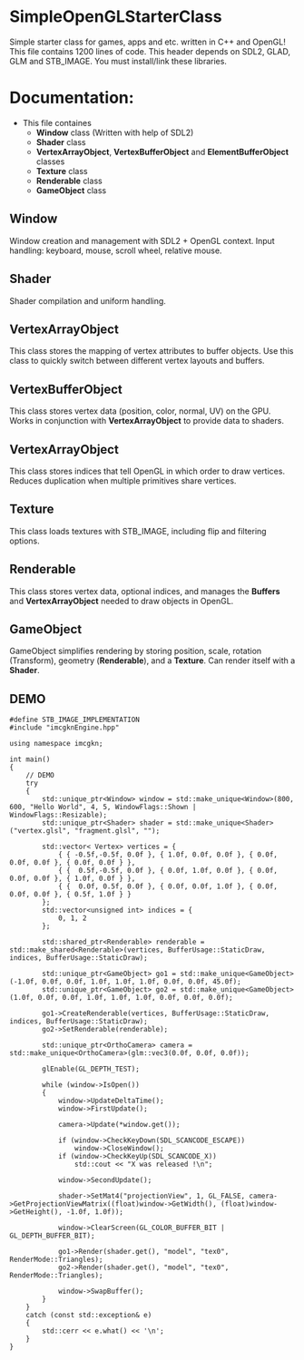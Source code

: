 # SimpleOpenGLStarterClass
Simple starter class for games, apps and etc. written in C++ and OpenGL! This file contains 1200 lines of code.
This header depends on SDL2, GLAD, GLM and STB_IMAGE. You must install/link these libraries.

# Documentation:
* This file containes
	- **Window** class (Written with help of SDL2)
	- **Shader** class
	- **VertexArrayObject**, **VertexBufferObject** and **ElementBufferObject** classes
	- **Texture** class
	- **Renderable** class
	- **GameObject** class

## **Window**
Window creation and management with SDL2 + OpenGL context.
Input handling: keyboard, mouse, scroll wheel, relative mouse.

## **Shader**
Shader compilation and uniform handling.

## **VertexArrayObject**
This class stores the mapping of vertex attributes to buffer objects.
Use this class to quickly switch between different vertex layouts and buffers.

## **VertexBufferObject**
This class stores vertex data (position, color, normal, UV) on the GPU.
Works in conjunction with **VertexArrayObject** to provide data to shaders.

## **VertexArrayObject**
This class stores indices that tell OpenGL in which order to draw vertices.
Reduces duplication when multiple primitives share vertices.

## **Texture**
This class loads textures with STB_IMAGE, including flip and filtering options.

## **Renderable**
This class stores vertex data, optional indices, and manages the **Buffers** and
**VertexArrayObject** needed to draw objects in OpenGL.

## **GameObject**
GameObject simplifies rendering by storing position, scale, rotation (Transform), 
geometry (**Renderable**), and a **Texture**. Can render itself with a **Shader**.

## DEMO

```
#define STB_IMAGE_IMPLEMENTATION
#include "imcgknEngine.hpp"

using namespace imcgkn;

int main()
{
	// DEMO
	try
	{
		std::unique_ptr<Window> window = std::make_unique<Window>(800, 600, "Hello World", 4, 5, WindowFlags::Shown | WindowFlags::Resizable);
		std::unique_ptr<Shader> shader = std::make_unique<Shader>("vertex.glsl", "fragment.glsl", "");

		std::vector< Vertex> vertices = {
			{ { -0.5f,-0.5f, 0.0f }, { 1.0f, 0.0f, 0.0f }, { 0.0f, 0.0f, 0.0f }, { 0.0f, 0.0f } },
			{ {  0.5f,-0.5f, 0.0f }, { 0.0f, 1.0f, 0.0f }, { 0.0f, 0.0f, 0.0f }, { 1.0f, 0.0f } },
			{ {  0.0f, 0.5f, 0.0f }, { 0.0f, 0.0f, 1.0f }, { 0.0f, 0.0f, 0.0f }, { 0.5f, 1.0f } }
		};
		std::vector<unsigned int> indices = {
			0, 1, 2
		};

		std::shared_ptr<Renderable> renderable = std::make_shared<Renderable>(vertices, BufferUsage::StaticDraw, indices, BufferUsage::StaticDraw);

		std::unique_ptr<GameObject> go1 = std::make_unique<GameObject>(-1.0f, 0.0f, 0.0f, 1.0f, 1.0f, 1.0f, 0.0f, 0.0f, 45.0f);
		std::unique_ptr<GameObject> go2 = std::make_unique<GameObject>(1.0f, 0.0f, 0.0f, 1.0f, 1.0f, 1.0f, 0.0f, 0.0f, 0.0f);

		go1->CreateRenderable(vertices, BufferUsage::StaticDraw, indices, BufferUsage::StaticDraw);
		go2->SetRenderable(renderable);

		std::unique_ptr<OrthoCamera> camera = std::make_unique<OrthoCamera>(glm::vec3(0.0f, 0.0f, 0.0f));

		glEnable(GL_DEPTH_TEST);

		while (window->IsOpen())
		{
			window->UpdateDeltaTime();
			window->FirstUpdate();

			camera->Update(*window.get());

			if (window->CheckKeyDown(SDL_SCANCODE_ESCAPE))
				window->CloseWindow();
			if (window->CheckKeyUp(SDL_SCANCODE_X))
				std::cout << "X was released !\n";

			window->SecondUpdate();

			shader->SetMat4("projectionView", 1, GL_FALSE, camera->GetProjectionViewMatrix((float)window->GetWidth(), (float)window->GetHeight(), -1.0f, 1.0f));

			window->ClearScreen(GL_COLOR_BUFFER_BIT | GL_DEPTH_BUFFER_BIT);

			go1->Render(shader.get(), "model", "tex0", RenderMode::Triangles);
			go2->Render(shader.get(), "model", "tex0", RenderMode::Triangles);

			window->SwapBuffer();
		}
	}
	catch (const std::exception& e)
	{
		std::cerr << e.what() << '\n';
	}
}
